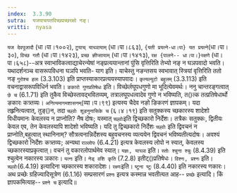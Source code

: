```yaml
---
index:  3.3.90
sutra:  यजयाचयतविच्छप्रच्छरक्षो नङ्।
vritti:  nyasa
---
```


`यज देवपूजादौ` (धा।पा।१००२), `टुयाच् याच्ञायाम्` (धा।पा।८६३), `{यती प्रयत्ने-धा।पा} यत प्रयत्ने`(धा।पा।३०), `विच्छ गतौ` (धा।पा।१४२३), `प्रच्छ ज्ञीप्सायाम्` (धा।पा।१४१३), `रक्ष {पालने-- धा।पा।}रक्षणे` (धा।पा।६५८)--अत्र स्वाभाविकत्वाद्याचेरन्येषां नङ्प्रत्ययान्तानां पुंसि वृत्तिरिति तेभ्यो नङ् न घञपवादो भवति। यथादर्शनञ्च वासरूपविधना घञपि भवति- याग इति। याचेस्तु नङन्तसय स्वभावात् स्त्रियां वृत्तिरिति ततो नङ् `गुरोश्च हलः` (3.3.103) इति प्राप्तस्याकारप्रत्ययस्यापवादः। `कृत्यल्युटो बहुलम्` (3.3.113) इति वचनाद्वासरूपविधिर्न भवति। `ङकारो गुणप्रतिषेधः` इति। विच्छेर्लघूपधगुणो मा भूदित्येवमर्थः। ननु चान्तरङ्गत्वात् `छे च` (6.1.71) इति तुकैव विच्छेस्तावद्भवितव्यम्, तत्रालघूपधत्वादेव गुणो न भविष्यति, त()त्क तत्प्रतिषेधार्थो ङकारः कत्र्तव्यः। `अनित्यमागमशासनम्`(व्या।प।९९) इत्यस्य चैदेव नङो ङिकरणं ज्ञापकम्। यदा तह्र्रनित्यत्वात्, तुङ्()न, तदा `च्छ्वोः शूडनुनासिके च` (६।४।१९) इति सतुक्कस्य च्छकारस्य शादेशो विधीयमानः केवलस्य न प्राप्नोति? नैष दोषः; यस्मात् `च्छ्वोः`इति द्विच्छकारो निर्देशः। तत्रैकः सतुक्कः, द्वितीयः केवल एव, तेन केवलस्यापि शादेशो भविष्यति। यदि तु द्विच्छकारो निर्देशः `च्छ्वोः` इति द्विवचनं न प्राप्नोति,बहुत्वात् स्थानिनाम्? सौत्रत्वनान्निर्देशस्य बहुवचनस्य व्यत्ययेन द्विवचनं भविष्यतीत्यदोषः। अवश्यं द्विच्छकारो निर्देशः कत्र्तव्यः; अन्यथा `राल्लोपः` (6.4.21) इत्यत्र केवलस्य लोपो न स्यात्, केवलस्य च्छकारस्याप्रकृत्वात्। वचनं तु वकारलोपार्थमेव स्यात्। `यज्ञः, याच्ञा` इति। `स्तोः श्चुना श्चुः` (8.4.39) इति श्चुत्वेन नकारस्य ञकारः। `यत्नः` इति। `नेड् वशि कृति` (7.2.8) इतीट्()प्रतिषेधः। `विश्नः, प्रश्नः` इति। `च्छ्वोः`(6.4.19) इत्यादिना च्छकारस्य शकारादेशः। `रक्ष्णः`इति। `ष्टुना ष्टुः` (8.4.40) इति नकारस्य णकारः। अथ प्रच्छेः ग्रहिज्यादिसूत्रेण (6.1.16) सम्प्रसारणं `प्रश्नः` इत्यत्र कस्मान्न भवतीत्यत आह-- `प्रच्छेः` इत्यादि। किं ज्ञापकमित्याह-- `प्रश्ने च` इत्यादि॥
